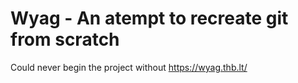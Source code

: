 # Wyag - An atempt to recreate git from scratch
Could never begin the project without https://wyag.thb.lt/
